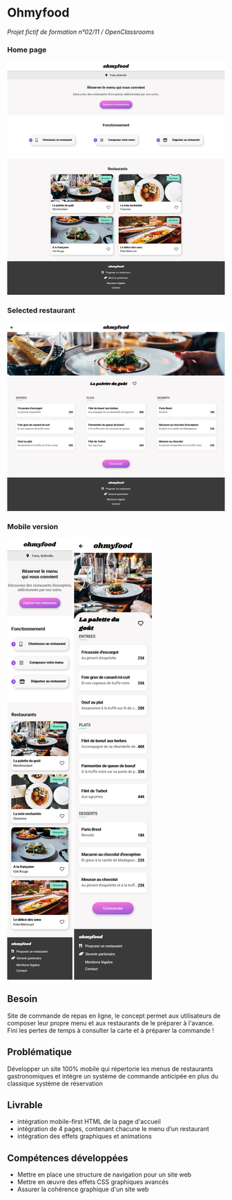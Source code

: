 # Ohmyfood
*Projet fictif de formation n°02/11 / OpenClassrooms*

### Home page
![Image du site Ohmyfood](images/ohmyfoodsite.png)

### Selected restaurant 
![Image du site Ohmyfood](images/ohmyffodres.png)

### Mobile version 
![Image du site Ohmyfood](images/omfmobile.png)
![Image du site Ohmyfood](images/ofm2.png)

## Besoin 
Site de commande de repas en ligne, le concept permet aux utilisateurs de composer leur propre menu et aux restaurants de le préparer à l'avance. Fini les pertes de temps à consulter la carte et à préparer la commande !

## Problématique 
Développer un site 100% mobile qui répertorie les menus de restaurants gastronomiques et intègre un système de commande anticipée en plus du classique système de réservation

## Livrable 
   - intégration mobile-first HTML de la page d'accueil
   - intégration de 4 pages, contenant chacune le menu d’un restaurant
   - intégration des effets graphiques et animations

## Compétences développées 
   - Mettre en place une structure de navigation pour un site web
   - Mettre en œuvre des effets CSS graphiques avancés
   - Assurer la cohérence graphique d'un site web
